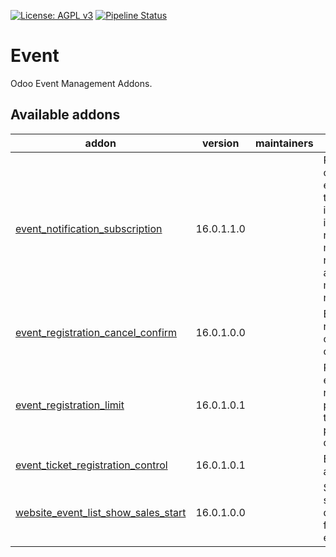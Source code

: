 [![License: AGPL v3](https://img.shields.io/badge/License-AGPL%20v3-blue.svg)](https://www.gnu.org/licenses/agpl-3.0)
[![Pipeline Status](https://gitlab.com/tawasta/odoo/event/badges/14.0-dev/pipeline.svg)](https://gitlab.com/tawasta/odoo/event/-/pipelines/)

Event
=====
Odoo Event Management Addons.

[//]: # (addons)

Available addons
----------------
addon | version | maintainers | summary
--- | --- | --- | ---
[event_notification_subscription](event_notification_subscription/) | 16.0.1.1.0 |  | Portal users can select event tags they're interested in, and receive e-mail notifications about matching new events
[event_registration_cancel_confirm](event_registration_cancel_confirm/) | 16.0.1.0.0 |  | Event registration cancel confirm
[event_registration_limit](event_registration_limit/) | 16.0.1.0.1 |  | Restricts event registrations per exam type and prevents duplicates.
[event_ticket_registration_control](event_ticket_registration_control/) | 16.0.1.0.1 |  | Event ticket automation
[website_event_list_show_sales_start](website_event_list_show_sales_start/) | 16.0.1.0.0 |  | Show ticket sale start date in frontend event listing

[//]: # (end addons)

